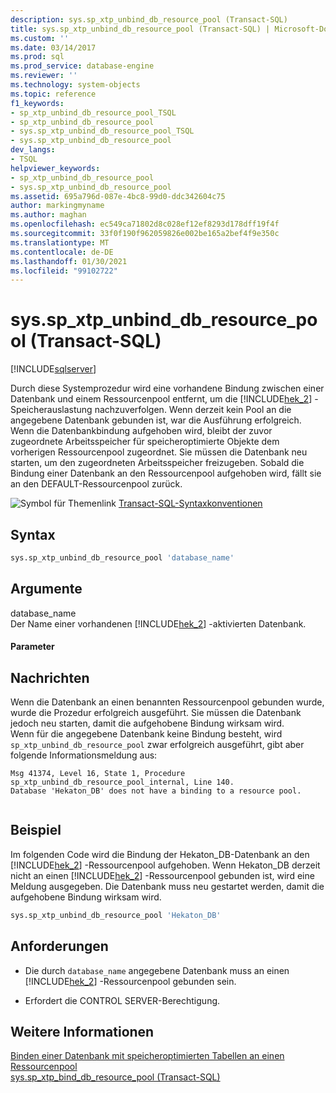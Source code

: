 ```yaml
---
description: sys.sp_xtp_unbind_db_resource_pool (Transact-SQL)
title: sys.sp_xtp_unbind_db_resource_pool (Transact-SQL) | Microsoft-Dokumentation
ms.custom: ''
ms.date: 03/14/2017
ms.prod: sql
ms.prod_service: database-engine
ms.reviewer: ''
ms.technology: system-objects
ms.topic: reference
f1_keywords:
- sp_xtp_unbind_db_resource_pool_TSQL
- sp_xtp_unbind_db_resource_pool
- sys.sp_xtp_unbind_db_resource_pool_TSQL
- sys.sp_xtp_unbind_db_resource_pool
dev_langs:
- TSQL
helpviewer_keywords:
- sp_xtp_unbind_db_resource_pool
- sys.sp_xtp_unbind_db_resource_pool
ms.assetid: 695a796d-087e-4bc8-99d0-ddc342604c75
author: markingmyname
ms.author: maghan
ms.openlocfilehash: ec549ca71802d8c028ef12ef8293d178dff19f4f
ms.sourcegitcommit: 33f0f190f962059826e002be165a2bef4f9e350c
ms.translationtype: MT
ms.contentlocale: de-DE
ms.lasthandoff: 01/30/2021
ms.locfileid: "99102722"
---
```

# <a name="syssp_xtp_unbind_db_resource_pool-transact-sql"></a>sys.sp_xtp_unbind_db_resource_pool (Transact-SQL)
[!INCLUDE[sqlserver](../../includes/applies-to-version/sqlserver.md)]

  Durch diese Systemprozedur wird eine vorhandene Bindung zwischen einer Datenbank und einem Ressourcenpool entfernt, um die [!INCLUDE[hek_2](../../includes/hek-2-md.md)] -Speicherauslastung nachzuverfolgen.  Wenn derzeit kein Pool an die angegebene Datenbank gebunden ist, war die Ausführung erfolgreich. Wenn die Datenbankbindung aufgehoben wird, bleibt der zuvor zugeordnete Arbeitsspeicher für speicheroptimierte Objekte dem vorherigen Ressourcenpool zugeordnet. Sie müssen die Datenbank neu starten, um den zugeordneten Arbeitsspeicher freizugeben. Sobald die Bindung einer Datenbank an den Ressourcenpool aufgehoben wird, fällt sie an den DEFAULT-Ressourcenpool zurück.  
  
 ![Symbol für Themenlink](../../database-engine/configure-windows/media/topic-link.gif "Symbol für Themenlink") [Transact-SQL-Syntaxkonventionen](../../t-sql/language-elements/transact-sql-syntax-conventions-transact-sql.md)  
  
## <a name="syntax"></a>Syntax  
  
```sql  
sys.sp_xtp_unbind_db_resource_pool 'database_name'  
```  
  
## <a name="arguments"></a>Argumente  
 database_name  
 Der Name einer vorhandenen [!INCLUDE[hek_2](../../includes/hek-2-md.md)] -aktivierten Datenbank.  
  
#### <a name="parameters"></a>Parameter  
  
## <a name="messages"></a>Nachrichten  
 Wenn die Datenbank an einen benannten Ressourcenpool gebunden wurde, wurde die Prozedur erfolgreich ausgeführt. Sie müssen die Datenbank jedoch neu starten, damit die aufgehobene Bindung wirksam wird.  
 Wenn für die angegebene Datenbank keine Bindung besteht, wird `sp_xtp_unbind_db_resource_pool` zwar erfolgreich ausgeführt, gibt aber folgende Informationsmeldung aus:  
  
```  
Msg 41374, Level 16, State 1, Procedure sp_xtp_unbind_db_resource_pool_internal, Line 140.  
Database 'Hekaton_DB' does not have a binding to a resource pool.  
  
```  
  
## <a name="example"></a>Beispiel  
 Im folgenden Code wird die Bindung der Hekaton_DB-Datenbank an den [!INCLUDE[hek_2](../../includes/hek-2-md.md)] -Ressourcenpool aufgehoben.  Wenn Hekaton_DB derzeit nicht an einen [!INCLUDE[hek_2](../../includes/hek-2-md.md)] -Ressourcenpool gebunden ist, wird eine Meldung ausgegeben. Die Datenbank muss neu gestartet werden, damit die aufgehobene Bindung wirksam wird.  
  
```sql  
sys.sp_xtp_unbind_db_resource_pool 'Hekaton_DB'  
```  
  
## <a name="requirements"></a>Anforderungen  
  
-   Die durch `database_name` angegebene Datenbank muss an einen [!INCLUDE[hek_2](../../includes/hek-2-md.md)] -Ressourcenpool gebunden sein.  
  
-   Erfordert die CONTROL SERVER-Berechtigung.  
  
## <a name="see-also"></a>Weitere Informationen  
 [Binden einer Datenbank mit speicheroptimierten Tabellen an einen Ressourcenpool](../../relational-databases/in-memory-oltp/bind-a-database-with-memory-optimized-tables-to-a-resource-pool.md)   
 [sys.sp_xtp_bind_db_resource_pool &#40;Transact-SQL&#41;](../../relational-databases/system-stored-procedures/sys-sp-xtp-bind-db-resource-pool-transact-sql.md)  
  
  
